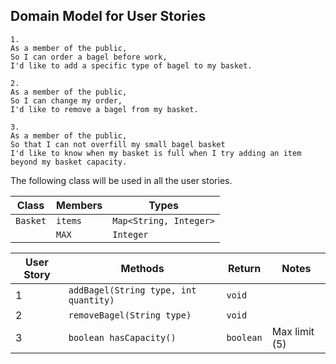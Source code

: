 ## Domain Model for User Stories

```
1.
As a member of the public,
So I can order a bagel before work,
I'd like to add a specific type of bagel to my basket.
```

```
2.
As a member of the public,
So I can change my order,
I'd like to remove a bagel from my basket.
```

```
3.
As a member of the public,
So that I can not overfill my small bagel basket
I'd like to know when my basket is full when I try adding an item beyond my basket capacity.
```

The following class will be used in all the user stories.

| Class    | Members | Types                  |
|----------|---------|------------------------|
| `Basket` | `items` | `Map<String, Integer>` |
|          | `MAX`   | `Integer`              |



| User Story  | Methods                               | Return    | Notes         |
|-------------|---------------------------------------|-----------|---------------|
| 1           | `addBagel(String type, int quantity)` | `void`    |               |
| 2           | `removeBagel(String type)`            | `void`    |               |
| 3           | `boolean hasCapacity()`               | `boolean` | Max limit (5) |




